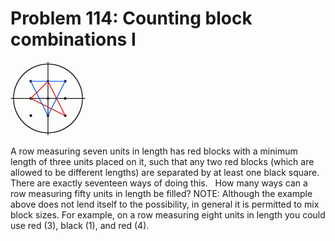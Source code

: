 # Problem 114: Counting block combinations I

![problem](problem.gif)

A row measuring seven units in length has red blocks with a minimum
length of three units placed on it, such that any two red blocks (which
are allowed to be different lengths) are separated by at least one black
square. There are exactly seventeen ways of doing this.   How many ways
can a row measuring fifty units in length be filled? NOTE: Although the
example above does not lend itself to the possibility, in general it is
permitted to mix block sizes. For example, on a row measuring eight
units in length you could use red (3), black (1), and red (4).